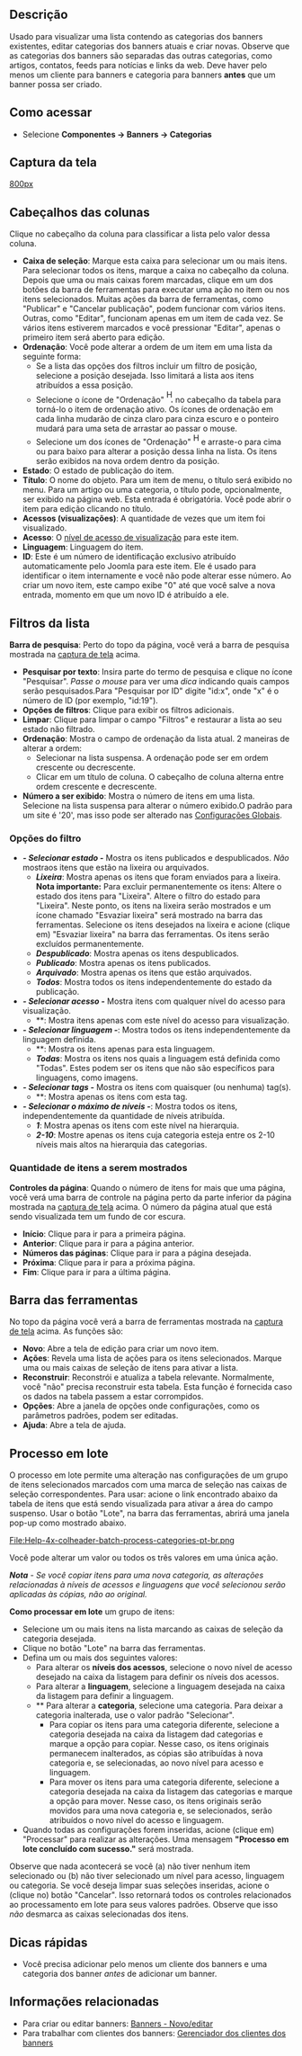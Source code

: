 <!-- Filename: Help4.x:Banners:_Categories / Display title: Ajuda4.x:Banners: Categorias -->

## Descrição

Usado para visualizar uma lista contendo as categorias dos banners
existentes, editar categorias dos banners atuais e criar novas. Observe
que as categorias dos banners são separadas das outras categorias, como
artigos, contatos, feeds para notícias e links da web. Deve haver pelo
menos um cliente para banners e categoria para banners **antes** que um
banner possa ser criado.

## Como acessar

- Selecione **Componentes **→** Banners **→** Categorias**

## Captura da tela

<a
href="https://docs.joomla.org/index.php?title=Special:Upload&amp;wpDestFile=Help-4x-Components-Banners-Categories-screen-pt-br.png"
class="new"
title="File:Help-4x-Components-Banners-Categories-screen-pt-br.png">800px</a>

## Cabeçalhos das colunas

Clique no cabeçalho da coluna para classificar a lista pelo valor dessa
coluna.

- **Caixa de seleção**: Marque esta caixa para selecionar um ou mais
  itens. Para selecionar todos os itens, marque a caixa no cabeçalho da
  coluna. Depois que uma ou mais caixas forem marcadas, clique em um dos
  botões da barra de ferramentas para executar uma ação no item ou nos
  itens selecionados. Muitas ações da barra de ferramentas, como
  "Publicar" e "Cancelar publicação", podem funcionar com vários itens.
  Outras, como "Editar", funcionam apenas em um item de cada vez. Se
  vários itens estiverem marcados e você pressionar "Editar", apenas o
  primeiro item será aberto para edição.
- **Ordenação**: Você pode alterar a ordem de um item em uma lista da
  seguinte forma:
  - Se a lista das opções dos filtros incluir um filtro de posição,
    selecione a posição desejada. Isso limitará a lista aos itens
    atribuídos a essa posição.
  - Selecione o ícone de "Ordenação" <img
    src="https://docs.joomla.org/images/e/ee/Help30-Ordering-colheader-icon.png"
    decoding="async" data-file-width="12" data-file-height="23" width="12"
    height="23" alt="Help30-Ordering-colheader-icon.png" /> no cabeçalho
    da tabela para torná-lo o item de ordenação ativo. Os ícones de
    ordenação em cada linha mudarão de cinza claro para cinza escuro e o
    ponteiro mudará para uma seta de arrastar ao passar o mouse.
  - Selecione um dos ícones de "Ordenação" <img
    src="https://docs.joomla.org/images/8/87/Help30-Ordering-colheader-grab-bar-icon.png"
    decoding="async" data-file-width="10" data-file-height="21" width="10"
    height="21" alt="Help30-Ordering-colheader-grab-bar-icon.png" /> e
    arraste-o para cima ou para baixo para alterar a posição dessa linha
    na lista. Os itens serão exibidos na nova ordem dentro da posição.
- **Estado**: O estado de publicação do item.
- **Título**: O nome do objeto. Para um item de menu, o título será
  exibido no menu. Para um artigo ou uma categoria, o título pode,
  opcionalmente, ser exibido na página web. Esta entrada é obrigatória.
  Você pode abrir o item para edição clicando no título.
- **Acessos (visualizações)**: A quantidade de vezes que um item foi
  visualizado.
- **Acesso**: O [nível de acesso de
  visualização](https://docs.joomla.org/Help4.x:Users:_Viewing_Access_Levels/pt-br "Special:MyLanguage/Help4.x:Users: Viewing Access Levels/pt-br")
  para este item.
- **Linguagem**: Linguagem do item.
- **ID**: Este é um número de identificação exclusivo atribuído
  automaticamente pelo Joomla para este item. Ele é usado para
  identificar o item internamente e você não pode alterar esse número.
  Ao criar um novo item, este campo exibe "0" até que você salve a nova
  entrada, momento em que um novo ID é atribuído a ele.

## Filtros da lista

**Barra de pesquisa**: Perto do topo da página, você verá a barra de
pesquisa mostrada na [captura de tela](#screenshot) acima.

- **Pesquisar por texto**: Insira parte do termo de pesquisa e clique no
  ícone "Pesquisar". *Passe o mouse* para ver uma *dica* indicando quais
  campos serão pesquisados.Para "Pesquisar por ID" digite "id:x", onde
  "x" é o número de ID (por exemplo, "id:19").
- **Opções de filtros**: Clique para exibir os filtros adicionais.
- **Limpar**: Clique para limpar o campo "Filtros" e restaurar a lista
  ao seu estado não filtrado.
- **Ordenação**: Mostra o campo de ordenação da lista atual. 2 maneiras
  de alterar a ordem:
  - Selecionar na lista suspensa. A ordenação pode ser em ordem
    crescente ou decrescente.
  - Clicar em um título de coluna. O cabeçalho de coluna alterna entre
    ordem crescente e decrescente.
- **Número a ser exibido**: Mostra o número de itens em uma lista.
  Selecione na lista suspensa para alterar o número exibido.O padrão
  para um site é '20', mas isso pode ser alterado nas [Configurações
  Globais](https://docs.joomla.org/Help4.x:Site_Global_Configuration/pt-br#defaultlistlimit "Help4.x:Site Global Configuration/pt-br").

### Opções do filtro

- ***- Selecionar estado -*** Mostra os itens publicados e
  despublicados. *Não* mostraos itens que estão na lixeira ou
  arquivados.
  - ***Lixeira***: Mostra apenas os itens que foram enviados para a
    lixeira. **Nota importante:** Para excluir permanentemente os itens:
    Altere o estado dos itens para "Lixeira". Altere o filtro do estado
    para "Lixeira". Neste ponto, os itens na lixeira serão mostrados e
    um ícone chamado "Esvaziar lixeira" será mostrado na barra das
    ferramentas. Selecione os itens desejados na lixeira e acione
    (clique em) "Esvaziar lixeira" na barra das ferramentas. Os itens
    serão excluídos permanentemente.
  - ***Despublicado***: Mostra apenas os itens despublicados.
  - ***Publicado***: Mostra apenas os itens publicados.
  - ***Arquivado***: Mostra apenas os itens que estão arquivados.
  - ***Todos***: Mostra todos os itens independentemente do estado da
    publicação.
- ***- Selecionar acesso -*** Mostra itens com qualquer nível do acesso
  para visualização.
  - **: Mostra itens apenas com este nível do acesso para visualização.
- ***- Selecionar linguagem -***: Mostra todos os itens
  independentemente da linguagem definida.
  - **: Mostra os itens apenas para esta linguagem.
  - ***Todas***: Mostra os itens nos quais a linguagem está definida
    como "Todas". Estes podem ser os itens que não são específicos para
    linguagens, como imagens.
- ***- Selecionar tags -*** Mostra os itens com quaisquer (ou nenhuma)
  tag(s).
  - **: Mostra apenas os itens com esta tag.
- ***- Selecionar o máximo de níveis -***: Mostra todos os itens,
  independentemente da quantidade de níveis atribuída.
  - ***1***: Mostra apenas os itens com este nível na hierarquia.
  - ***2-10***: Mostre apenas os itens cuja categoria esteja entre os
    2-10 níveis mais altos na hierarquia das categorias.

### Quantidade de itens a serem mostrados

**Controles da página**: Quando o número de itens for mais que uma
página, você verá uma barra de controle na página perto da parte
inferior da página mostrada na [captura de tela](#screenshot) acima. O
número da página atual que está sendo visualizada tem um fundo de cor
escura.

- **Início**: Clique para ir para a primeira página.
- **Anterior**: Clique para ir para a página anterior.
- **Números das páginas**: Clique para ir para a página desejada.
- **Próxima**: Clique para ir para a próxima página.
- **Fim**: Clique para ir para a última página.

## Barra das ferramentas

No topo da página você verá a barra de ferramentas mostrada na [captura
de tela](#Captura_de_tela) acima. As funções são:

- **Novo**: Abre a tela de edição para criar um novo item.
- **Ações**: Revela uma lista de ações para os itens selecionados.
  Marque uma ou mais caixas de seleção de itens para ativar a lista.
- **Reconstruir**: Reconstrói e atualiza a tabela relevante.
  Normalmente, você "não" precisa reconstruir esta tabela. Esta função é
  fornecida caso os dados na tabela passem a estar corrompidos.
- **Opções**: Abre a janela de opções onde configurações, como os
  parâmetros padrões, podem ser editadas.
- **Ajuda**: Abre a tela de ajuda.

## Processo em lote

O processo em lote permite uma alteração nas configurações de um grupo
de itens selecionados marcados com uma marca de seleção nas caixas de
seleção correspondentes. Para usar: acione o link encontrado abaixo da
tabela de itens que está sendo visualizada para ativar a área do campo
suspenso. Usar o botão "Lote", na barra das ferramentas, abrirá uma
janela pop-up como mostrado abaixo.

<a
href="https://docs.joomla.org/index.php?title=Special:Upload&amp;wpDestFile=Help-4x-colheader-batch-process-categories-pt-br.png"
class="new"
title="File:Help-4x-colheader-batch-process-categories-pt-br.png">File:Help-4x-colheader-batch-process-categories-pt-br.png</a>

Você pode alterar um valor ou todos os três valores em uma única ação.

***Nota** - Se você copiar itens para uma nova categoria, as alterações
relacionadas à níveis de acessos e linguagens que você selecionou serão
aplicadas às cópias, não ao original.*

**Como processar em lote** um grupo de itens:

- Selecione um ou mais itens na lista marcando as caixas de seleção da
  categoria desejada.
- Clique no botão "Lote" na barra das ferramentas.
- Defina um ou mais dos seguintes valores:
  - Para alterar os **níveis dos acessos**, selecione o novo nível de
    acesso desejado na caixa da listagem para definir os níveis dos
    acessos.
  - Para alterar a **linguagem**, selecione a linguagem desejada na
    caixa da listagem para definir a linguagem.
  - \*\* Para alterar a **categoria**, selecione uma categoria. Para
    deixar a categoria inalterada, use o valor padrão "Selecionar".
    - Para copiar os itens para uma categoria diferente, selecione a
      categoria desejada na caixa da listagem dad categorias e marque a
      opção para copiar. Nesse caso, os itens originais permanecem
      inalterados, as cópias são atribuídas à nova categoria e, se
      selecionadas, ao novo nível para acesso e linguagem.
    - Para mover os itens para uma categoria diferente, selecione a
      categoria desejada na caixa da listagem das categorias e marque a
      opção para mover. Nesse caso, os itens originais serão movidos
      para uma nova categoria e, se selecionados, serão atribuídos o
      novo nível do acesso e linguagem.
- Quando todas as configurações forem inseridas, acione (clique em)
  "Processar" para realizar as alterações. Uma mensagem **"Processo em
  lote concluído com sucesso."** será mostrada.

Observe que nada acontecerá se você (a) não tiver nenhum item
selecionado ou (b) não tiver selecionado um nível para acesso, linguagem
ou categoria. Se você deseja limpar suas seleções inseridas, acione o
(clique no) botão "Cancelar". Isso retornará todos os controles
relacionados ao processamento em lote para seus valores padrões. Observe
que isso *não* desmarca as caixas selecionadas dos itens.

## Dicas rápidas

- Você precisa adicionar pelo menos um cliente dos banners e uma
  categoria dos banner *antes* de adicionar um banner.

## Informações relacionadas

- Para criar ou editar banners: [Banners -
  Novo/editar](https://docs.joomla.org/Help4.x:Banners:_Edit/pt-br "Help4.x:Banners: Edit/pt-br")
- Para trabalhar com clientes dos banners: [Gerenciador dos clientes dos
  banners](https://docs.joomla.org/Help4.x:Banners:_Clients/pt-br "Help4.x:Banners: Clients/pt-br")
